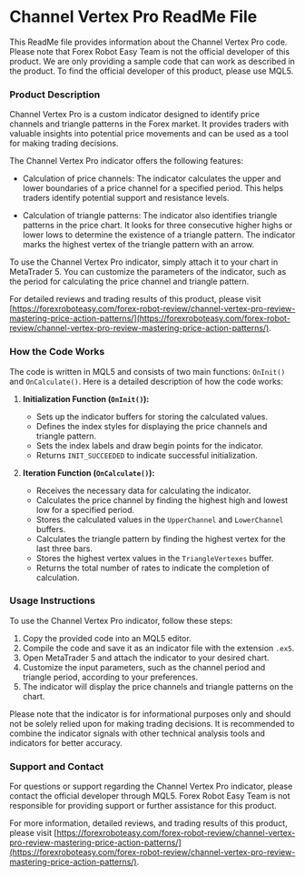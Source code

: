# Channel Vertex Pro ReadMe File

This ReadMe file provides information about the Channel Vertex Pro code. Please note that Forex Robot Easy Team is not the official developer of this product. We are only providing a sample code that can work as described in the product. To find the official developer of this product, please use MQL5.

### Product Description

Channel Vertex Pro is a custom indicator designed to identify price channels and triangle patterns in the Forex market. It provides traders with valuable insights into potential price movements and can be used as a tool for making trading decisions.

The Channel Vertex Pro indicator offers the following features:

- Calculation of price channels: The indicator calculates the upper and lower boundaries of a price channel for a specified period. This helps traders identify potential support and resistance levels.

- Calculation of triangle patterns: The indicator also identifies triangle patterns in the price chart. It looks for three consecutive higher highs or lower lows to determine the existence of a triangle pattern. The indicator marks the highest vertex of the triangle pattern with an arrow.

To use the Channel Vertex Pro indicator, simply attach it to your chart in MetaTrader 5. You can customize the parameters of the indicator, such as the period for calculating the price channel and triangle pattern.

For detailed reviews and trading results of this product, please visit [https://forexroboteasy.com/forex-robot-review/channel-vertex-pro-review-mastering-price-action-patterns/](https://forexroboteasy.com/forex-robot-review/channel-vertex-pro-review-mastering-price-action-patterns/).

### How the Code Works

The code is written in MQL5 and consists of two main functions: `OnInit()` and `OnCalculate()`. Here is a detailed description of how the code works:

1. **Initialization Function (`OnInit()`):**
   - Sets up the indicator buffers for storing the calculated values.
   - Defines the index styles for displaying the price channels and triangle pattern.
   - Sets the index labels and draw begin points for the indicator.
   - Returns `INIT_SUCCEEDED` to indicate successful initialization.

2. **Iteration Function (`OnCalculate()`):**
   - Receives the necessary data for calculating the indicator.
   - Calculates the price channel by finding the highest high and lowest low for a specified period.
   - Stores the calculated values in the `UpperChannel` and `LowerChannel` buffers.
   - Calculates the triangle pattern by finding the highest vertex for the last three bars.
   - Stores the highest vertex values in the `TriangleVertexes` buffer.
   - Returns the total number of rates to indicate the completion of calculation.

### Usage Instructions

To use the Channel Vertex Pro indicator, follow these steps:

1. Copy the provided code into an MQL5 editor.
2. Compile the code and save it as an indicator file with the extension `.ex5`.
3. Open MetaTrader 5 and attach the indicator to your desired chart.
4. Customize the input parameters, such as the channel period and triangle period, according to your preferences.
5. The indicator will display the price channels and triangle patterns on the chart.

Please note that the indicator is for informational purposes only and should not be solely relied upon for making trading decisions. It is recommended to combine the indicator signals with other technical analysis tools and indicators for better accuracy.

### Support and Contact

For questions or support regarding the Channel Vertex Pro indicator, please contact the official developer through MQL5. Forex Robot Easy Team is not responsible for providing support or further assistance for this product.

For more information, detailed reviews, and trading results of this product, please visit [https://forexroboteasy.com/forex-robot-review/channel-vertex-pro-review-mastering-price-action-patterns/](https://forexroboteasy.com/forex-robot-review/channel-vertex-pro-review-mastering-price-action-patterns/).
